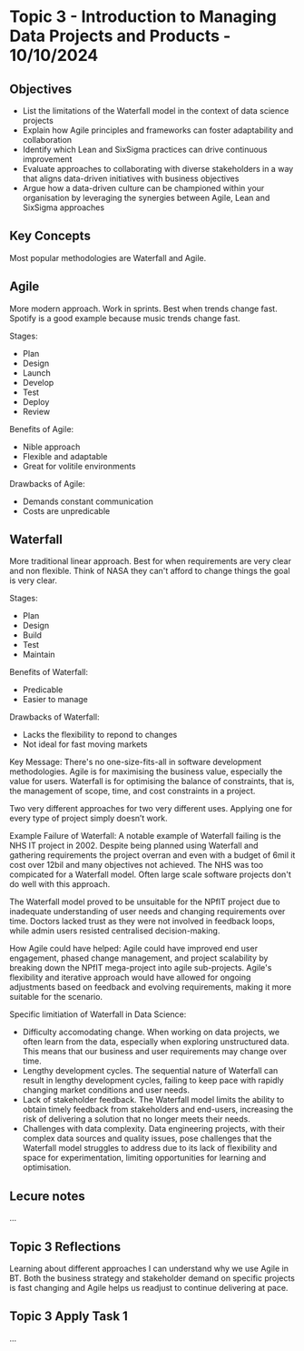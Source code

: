 # Topic 3 - Introduction to Managing Data Projects and Products - 10/10/2024

## Objectives
- List the limitations of the Waterfall model in the context of data science projects
- Explain how Agile principles and frameworks can foster adaptability and collaboration
- Identify which Lean and SixSigma practices can drive continuous improvement
- Evaluate approaches to collaborating with diverse stakeholders in a way that aligns data-driven initiatives with business objectives
- Argue how a data-driven culture can be championed within your organisation by leveraging the synergies between Agile, Lean and SixSigma approaches

## Key Concepts
Most popular methodologies are Waterfall and Agile.

## Agile
More modern approach. Work in sprints. Best when trends change fast. Spotify is a good example because music trends change fast.

Stages:
- Plan
- Design
- Launch
- Develop
- Test
- Deploy
- Review

Benefits of Agile:
- Nible approach
- Flexible and adaptable
- Great for volitile environments
  
Drawbacks of Agile:
- Demands constant communication
- Costs are unpredicable 

## Waterfall
More traditional linear approach. Best for when requirements are very clear and non flexible. Think of NASA they can't afford to change things the goal is very clear.

Stages:
- Plan
- Design
- Build
- Test
- Maintain

Benefits of Waterfall:
- Predicable
- Easier to manage
  
Drawbacks of Waterfall:
- Lacks the flexibility to repond to changes
- Not ideal for fast moving markets

Key Message:
There's no one-size-fits-all in software development methodologies. Agile is for maximising the business value, especially the value for users. Waterfall is for optimising the balance of constraints, that is, the management of scope, time, and cost constraints in a project. 

Two very different approaches for two very different uses. Applying one for every type of project simply doesn’t work.

Example Failure of Waterfall:
A notable example of Waterfall failing is the NHS IT project in 2002. Despite being planned using Waterfall and gathering requirements the project overran and even with a budget of 6mil it cost over 12bil and many objectives not achieved. The NHS was too compicated for a Waterfall model. Often large scale software projects don't do well with this approach.

The Waterfall model proved to be unsuitable for the NPfIT project due to inadequate understanding of user needs and changing requirements over time. Doctors lacked trust as they were not involved in feedback loops, while admin users resisted centralised decision-making.

How Agile could have helped:
Agile could have improved end user engagement, phased change management, and project scalability by breaking down the NPfIT mega-project into agile sub-projects.
Agile's flexibility and iterative approach would have allowed for ongoing adjustments based on feedback and evolving requirements, making it more suitable for the scenario.

Specific limitiation of Waterfall in Data Science:
- Difficulty accomodating change. When working on data projects, we often learn from the data, especially when exploring unstructured data. This means that our business and user requirements may change over time.
- Lengthy development cycles. The sequential nature of Waterfall can result in lengthy development cycles, failing to keep pace with rapidly changing market conditions and user needs.
- Lack of stakeholder feedback. The Waterfall model limits the ability to obtain timely feedback from stakeholders and end-users, increasing the risk of delivering a solution that no longer meets their needs.
- Challenges with data complexity. Data engineering projects, with their complex data sources and quality issues, pose challenges that the Waterfall model struggles to address due to its lack of flexibility and space for experimentation, limiting opportunities for learning and optimisation.


  
## Lecure notes
...

## Topic 3 Reflections
Learning about different approaches I can understand why we use Agile in BT. Both the business strategy and stakeholder demand on specific projects is fast changing and Agile helps us readjust to continue delivering at pace.

## Topic 3 Apply Task 1
...

